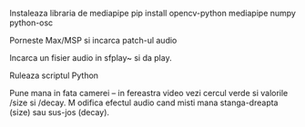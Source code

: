 Instaleaza libraria de mediapipe
pip install opencv-python mediapipe numpy python-osc

Porneste Max/MSP si incarca patch-ul audio 

Incarca un fisier audio in sfplay~ si da play.

Ruleaza scriptul Python 

Pune mana in fata camerei – in fereastra video vezi cercul verde si valorile /size si /decay.
M
odifica efectul audio cand misti mana stanga-dreapta (size) sau sus-jos (decay).
